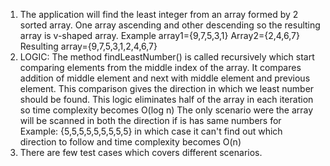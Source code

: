 1. The application will find the least integer from an array formed by 2 sorted array. One array ascending and other descending so the resulting array is v-shaped array.
   Example array1={9,7,5,3,1} Array2={2,4,6,7} Resulting array={9,7,5,3,1,2,4,6,7}
2. LOGIC:
	The method findLeastNumber() is called recursively which start comparing elements from the middle index of the array. It compares addition of middle element and next with middle element and previous element.
	This comparison gives the direction in which we least number should be found. This logic eliminates half of the array in each iteration so time complexity becomes O(log n)
	The only scenario were the array will be scanned in both the direction if is has same numbers for Example: {5,5,5,5,5,5,5,5,5} 
	in which case it can't find out which direction to follow and time complexity becomes O(n)
3. There are few test cases which covers different scenarios.	
